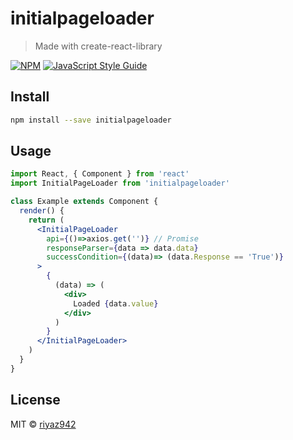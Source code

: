 # initialpageloader

> Made with create-react-library

[![NPM](https://img.shields.io/npm/v/initialpageloader.svg)](https://www.npmjs.com/package/initialpageloader) [![JavaScript Style Guide](https://img.shields.io/badge/code_style-standard-brightgreen.svg)](https://standardjs.com)

## Install

```bash
npm install --save initialpageloader
```

## Usage

```jsx
import React, { Component } from 'react'
import InitialPageLoader from 'initialpageloader'

class Example extends Component {
  render() {
    return (
      <InitialPageLoader
        api={()=>axios.get('')} // Promise
        responseParser={data => data.data}
        successCondition={(data)=> (data.Response == 'True')}        
      >
        {
          (data) => (
            <div>
              Loaded {data.value}
            </div>
          )
        }
      </InitialPageLoader>
    )
  }
}
```

## License

MIT © [riyaz942](https://github.com/riyaz942)
